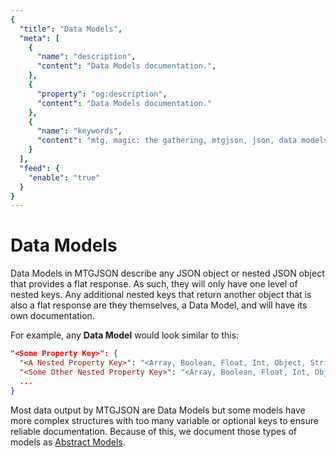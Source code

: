 ```yaml
---
{
  "title": "Data Models",
  "meta": [
    {
      "name": "description",
      "content": "Data Models documentation.",
    },
    {
      "property": "og:description",
      "content": "Data Models documentation."
    },
    {
      "name": "keywords",
      "content": "mtg, magic: the gathering, mtgjson, json, data models",
    }
  ],
  "feed": {
    "enable": "true"
  }
}
---
```


# Data Models

Data Models in MTGJSON describe any JSON object or nested JSON object that provides a flat response. As such, they will only have one level of nested keys. Any additional nested keys that return another object that is also a flat response are they themselves, a Data Model, and will have its own documentation.

For example, any <strong>Data Model</strong> would look similar to this:

```json
"<Some Property Key>": {
  "<A Nested Property Key>": "<Array, Boolean, Float, Int, Object, String>",
  "<Some Other Nested Property Key>": "<Array, Boolean, Float, Int, Object, String>",
  ...
}
```

Most data output by MTGJSON are Data Models but some models have more complex structures with too many variable or optional keys to ensure reliable documentation. Because of this, we document those types of models as [Abstract Models](/abstract-models/).
